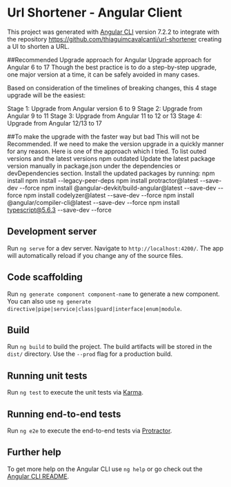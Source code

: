# Url Shortener - Angular Client

This project was generated with [Angular CLI](https://github.com/angular/angular-cli) version 7.2.2 to integrate with the repository https://github.com/thiaguimcavalcanti/url-shortener creating a UI to shorten a URL.

##Recommended Upgrade approach for Angular
Upgrade approach for Angular 6 to 17 Though the best practice is to do a step-by-step upgrade, one major version at a time, it can be safely avoided in many cases.

Based on consideration of the timelines of breaking changes, this 4 stage upgrade will be the easiest:

Stage 1: Upgrade from Angular version 6 to 9
Stage 2: Upgrade from Angular 9 to 11
Stage 3: Upgrade from Angular 11 to 12 or 13
Stage 4: Upgrade from Angular 12/13 to 17

##To make the upgrade with the faster way but bad 
This will not be Recommended. If we need to make the version upgrade in a quickly manner for any reason. Here is one of the approach which I tried. 
To list outed versions and the latest versions
npm outdated
Update the latest package version manually in package.json under the dependencies or devDependencies section.
Install the updated packages by running:
npm install
npm install --legacy-peer-deps
npm install protractor@latest --save-dev --force
npm install @angular-devkit/build-angular@latest --save-dev --force
npm install codelyzer@latest --save-dev --force
npm install @angular/compiler-cli@latest --save-dev --force
npm install typescript@5.6.3 --save-dev --force

## Development server

Run `ng serve` for a dev server. Navigate to `http://localhost:4200/`. The app will automatically reload if you change any of the source files.

## Code scaffolding

Run `ng generate component component-name` to generate a new component. You can also use `ng generate directive|pipe|service|class|guard|interface|enum|module`.

## Build

Run `ng build` to build the project. The build artifacts will be stored in the `dist/` directory. Use the `--prod` flag for a production build.

## Running unit tests

Run `ng test` to execute the unit tests via [Karma](https://karma-runner.github.io).

## Running end-to-end tests

Run `ng e2e` to execute the end-to-end tests via [Protractor](http://www.protractortest.org/).

## Further help

To get more help on the Angular CLI use `ng help` or go check out the [Angular CLI README](https://github.com/angular/angular-cli/blob/master/README.md).
